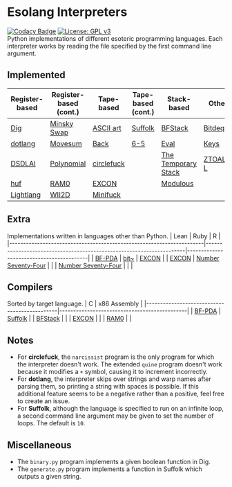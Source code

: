 # Esolang Interpreters
[![Codacy Badge](https://app.codacy.com/project/badge/Grade/7b8ca283cc2e4a8a9e88f0c9eb29f2a3)](https://www.codacy.com/manual/bangyen99/esolangs?utm_source=github.com&amp;utm_medium=referral&amp;utm_content=bangyen/esolangs&amp;utm_campaign=Badge_Grade)
[![License: GPL v3](https://img.shields.io/badge/License-GPLv3-blue.svg)](https://www.gnu.org/licenses/gpl-3.0) \
Python implementations of different esoteric programming languages. Each interpreter works by reading the file specified by the first command line argument.

## Implemented
| Register-based                                   | Register-based (cont.)                               | Tape-based                                         | Tape-based (cont.)                           | Stack-based                                                          | Other                                          |
|--------------------------------------------------|------------------------------------------------------|----------------------------------------------------|----------------------------------------------|----------------------------------------------------------------------|------------------------------------------------|
| [Dig](https://esolangs.org/wiki/Dig)             | [Minsky Swap](https://esolangs.org/wiki/Minsky_Swap) | [ASCII art](https://esolangs.org/wiki/ASCII_art)   | [Suffolk](https://esolangs.org/wiki/Suffolk) | [BFStack](https://esolangs.org/wiki/BFStack)                         | [Bitdeque](https://esolangs.org/wiki/Bitdeque) |
| [dotlang](https://esolangs.org/wiki/Dotlang)     | [Movesum](https://esolangs.org/wiki/Movesum)         | [Back](https://esolangs.org/wiki/Back)             | [6-5](https://esolangs.org/wiki/6-5)         | [Eval](https://esolangs.org/wiki/Eval)                               | [Keys](https://esolangs.org/wiki/Keys)         |
| [DSDLAI](https://esolangs.org/wiki/DSDLAI)       | [Polynomial](https://esolangs.org/wiki/Polynomial)   | [circlefuck](https://esolangs.org/wiki/Circlefuck) |                                              | [The Temporary Stack](https://esolangs.org/wiki/The_Temporary_Stack) | [ZTOALC L](https://esolangs.org/wiki/ZTOALC_L) |
| [huf](https://esolangs.org/wiki/Huf)             | [RAM0](https://esolangs.org/wiki/RAM0)               | [EXCON](https://esolangs.org/wiki/EXCON)           |                                              | [Modulous](https://esolangs.org/wiki/Modulous)                       |                                                |
| [Lightlang](https://esolangs.org/wiki/Lightlang) | [WII2D](https://esolangs.org/wiki/WII2D)             | [Minifuck](https://esolangs.org/wiki/Minifuck)     |                                              |                                                                      |                                                |

## Extra
Implementations written in languages other than Python.
| Lean                                                                 | Ruby                                                                 | R                                        |
|----------------------------------------------------------------------|----------------------------------------------------------------------|------------------------------------------|
| [BF-PDA](https://esolangs.org/wiki/BF-PDA)                           | [bit~](https://esolangs.org/wiki/Bit~)                               | [EXCON](https://esolangs.org/wiki/EXCON) |
| [EXCON](https://esolangs.org/wiki/EXCON)                             | [Number Seventy-Four](https://esolangs.org/wiki/Number_Seventy-Four) |                                          |
| [Number Seventy-Four](https://esolangs.org/wiki/Number_Seventy-Four) |                                                                      |                                          |

## Compilers
Sorted by target language.
| C                                            | x86 Assembly                                 |
|----------------------------------------------|----------------------------------------------|
| [BF-PDA](https://esolangs.org/wiki/BF-PDA)   | [Suffolk](https://esolangs.org/wiki/Suffolk) |
| [BFStack](https://esolangs.org/wiki/BFStack) |                                              |
| [EXCON](https://esolangs.org/wiki/EXCON)     |                                              |
| [RAM0](https://esolangs.org/wiki/RAM0)       |                                              |

## Notes
-   For **circlefuck**, the `narcissist` program is the only program for which the interpreter doesn't work. The extended `quine` program doesn't work because it modifies a `+` symbol, causing it to increment incorrectly.
-   For **dotlang**, the interpreter skips over strings and warp names after parsing them, so printing a string with spaces is possible. If this additional feature seems to be a negative rather than a positive, feel free to create an issue.
-   For **Suffolk**, although the language is specified to run on an infinite loop, a second command line argument may be given to set the number of loops. The default is `10`.

## Miscellaneous
-   The `binary.py` program implements a given boolean function in Dig.
-   The `generate.py` program implements a function in Suffolk which outputs a given string.
